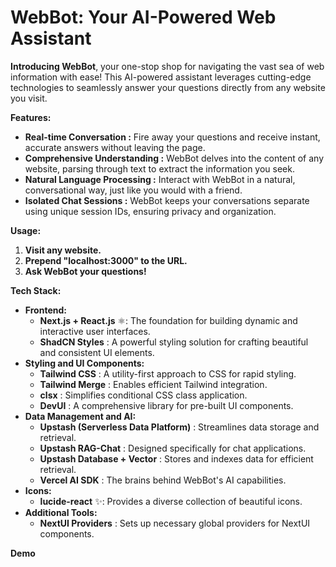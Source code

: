 # WebBot: Your AI-Powered Web Assistant

**Introducing WebBot**, your one-stop shop for navigating the vast sea of web information with ease!  This AI-powered assistant leverages cutting-edge technologies to seamlessly answer your questions directly from any website you visit. 

**Features:**

* **Real-time Conversation :** Fire away your questions and receive instant, accurate answers without leaving the page.
* **Comprehensive Understanding :** WebBot delves into the content of any website, parsing through text to extract the information you seek. 
* **Natural Language Processing ️:** Interact with WebBot in a natural, conversational way, just like you would with a friend. 
* **Isolated Chat Sessions :** WebBot keeps your conversations separate using unique session IDs, ensuring privacy and organization.

**Usage:**

1. **Visit any website.** ️
2. **Prepend "localhost:3000" to the URL.** 
3. **Ask WebBot your questions!** 

**Tech Stack:**

* **Frontend:** ️
    * **Next.js + React.js** ⚛️: The foundation for building dynamic and interactive user interfaces.
    * **ShadCN Styles** : A powerful styling solution for crafting beautiful and consistent UI elements.
* **Styling and UI Components:** 
    * **Tailwind CSS** : A utility-first approach to CSS for rapid styling.
    * **Tailwind Merge** : Enables efficient Tailwind integration.
    * **clsx** : Simplifies conditional CSS class application.
    * **DevUI** : A comprehensive library for pre-built UI components.
* **Data Management and AI:** ️
    * **Upstash (Serverless Data Platform)** : Streamlines data storage and retrieval.
    * **Upstash RAG-Chat** : Designed specifically for chat applications.
    * **Upstash Database + Vector** : Stores and indexes data for efficient retrieval.
    * **Vercel AI SDK** : The brains behind WebBot's AI capabilities.
* **Icons:** ️
    * **lucide-react** ✨: Provides a diverse collection of beautiful icons.
* **Additional Tools:** 
    * **NextUI Providers** : Sets up necessary global providers for NextUI components.

**Demo**
